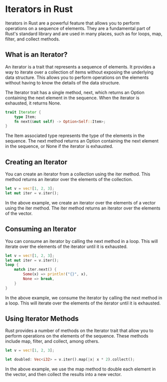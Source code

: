 # Iterators in Rust

Iterators in Rust are a powerful feature that allows you to perform operations on a sequence of elements. They are a fundamental part of Rust's standard library and are used in many places, such as for loops, map, filter, and collect methods.

## What is an Iterator?

An iterator is a trait that represents a sequence of elements. It provides a way to iterate over a collection of items without exposing the underlying data structure. This allows you to perform operations on the elements without having to know the details of the data structure.

The Iterator trait has a single method, next, which returns an Option containing the next element in the sequence. When the iterator is exhausted, it returns None.

```rust
trait Iterator {
    type Item;
    fn next(&mut self) -> Option<Self::Item>;
}
```

The Item associated type represents the type of the elements in the sequence. The next method returns an Option containing the next element in the sequence, or None if the iterator is exhausted.

## Creating an Iterator

You can create an iterator from a collection using the iter method. This method returns an iterator over the elements of the collection.

```rust
let v = vec![1, 2, 3];
let mut iter = v.iter();
```

In the above example, we create an iterator over the elements of a vector using the iter method. The iter method returns an iterator over the elements of the vector.

## Consuming an Iterator

You can consume an iterator by calling the next method in a loop. This will iterate over the elements of the iterator until it is exhausted.

```rust
let v = vec![1, 2, 3];
let mut iter = v.iter();
loop {
    match iter.next() {
        Some(x) => println!("{}", x),
        None => break,
    }
}
```

In the above example, we consume the iterator by calling the next method in a loop. This will iterate over the elements of the iterator until it is exhausted.


## Using Iterator Methods

Rust provides a number of methods on the Iterator trait that allow you to perform operations on the elements of the sequence. These methods include map, filter, and collect, among others.

```rust
let v = vec![1, 2, 3];

let doubled: Vec<i32> = v.iter().map(|x| x * 2).collect();
```

In the above example, we use the map method to double each element in the vector, and then collect the results into a new vector.
